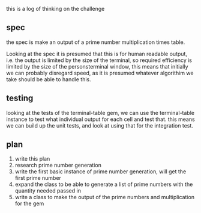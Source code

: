 this is a log of thinking on the challenge


## spec

the spec is make an output of a prime number multiplication times table.

Looking at the spec it is presumed that this is for human readable output,
i.e. the output is limited by the size of the terminal, so required efficiency
is limited by the size of the personsterminal window, this means that initially
we can probably disregard speed, as it is presumed whatever algorithim we take
should be able to handle this.

## testing
looking at the tests of the terminal-table gem, we can use the terminal-table instance
to test what individual output for each cell and test that. this means we can build up the
unit tests, and look at using that for the integration test.

## plan

1) write this plan
2) research prime number generation
3) write the first basic instance of prime number generation, will get the first prime number
4) expand the class to be able to generate a list of prime numbers with the quantity needed passed in
5) write a class to make the output of the prime numbers and multiplication for the gem
